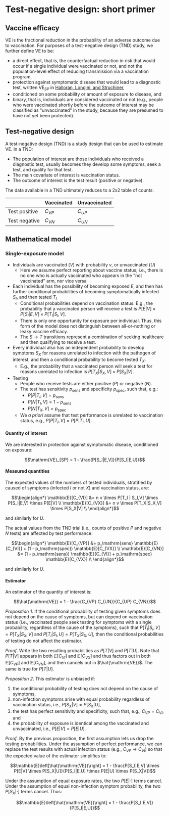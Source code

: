 # Test-negative design: short primer

## Vaccine efficacy

VE is the fractional reduction in the probability of an adverse outcome due to vaccination. For purposes of a test-negative design (TND) study, we further define VE to be:

- a direct effect, that is, the counterfactual reduction in risk that would occur if a single individual were vaccinated or not, and not the population-level effect of reducing transmission via a vaccination program,
- protection against symptomatic disease that would lead to a diagnostic test, written $\mathrm{VE}_{SP}$ in [Halloran, Longini, and Struchiner](https://doi.org/10.1007/978-0-387-68636-3),
- conditioned on some probability or amount of exposure to disease, and
- binary, that is, individuals are considered vaccinated or not (e.g., people who were vaccinated shortly before the outcome of interest may be classified as "unvaccinated" in the study, because they are presumed to have not yet been protected).

## Test-negative design

A test-negative design (TND) is a study design that can be used to estimate VE. In a TND:

- The population of interest are those individuals who received a diagnostic test, usually becomes they develop some symptoms, seek a test, and qualify for that test.
- The main covariate of interest is vaccination status.
- The outcome of interest is the test result (positive or negative).

The data available in a TND ultimately reduces to a 2x2 table of counts:

|               | Vaccinated | Unvaccinated |
| ------------- | ---------- | ------------ |
| Test positive | $C_{VP}$   | $C_{UP}$     |
| Test negative | $C_{VN}$   | $C_{UN}$     |

## Mathematical model

### Single-exposure model

- Individuals are vaccinated ($V$) with probability $v$, or unvaccinated ($U$)
  - Here we assume perfect reporting about vaccine status; i.e., there is no one who is actually vaccinated who appears in the "not vaccinated" arm, nor vice versa
- Each individual has the possibility of becoming exposed $E$, and then has further conditional probabilities of becoming symptomatically infected $S_I$, and then tested $T_I$
  - Conditional probabilities depend on vaccination status. E.g., the probability that a vaccinated person will receive a test is $P[E|V] \times P[S_I|E,V] \times P[T_I|S_I,V]$.
  - There is only one opportunity for exposure per individual. Thus, this form of the model does not distinguish between all-or-nothing or leaky vaccine efficacy.
  - The $S \to T$ transitions represent a combination of seeking healthcare and then qualifying to receive a test.
- Every individual also has an independent probability to develop symptoms $S_X$ for reasons unrelated to infection with the pathogen of interest, and then a conditional probability to become tested $T_X$.
  - E.g., the probability that a vaccinated person will seek a test for reasons unrelated to infection is $P[T_X|S_X,V] \times P[S_X|V]$.
- Testing
  - People who receive tests are either positive ($P$) or negative ($N$).
  - The test has sensitivity $p_\mathrm{sens}$ and specificity $p_\mathrm{spec}$, such that, e.g.:
    - $P[P|T_I,V] = p_\mathrm{sens}$
    - $P[N|T_I,V] = 1 - p_\mathrm{sens}$
    - $P[N|T_X,V] = p_\mathrm{spec}$
  - We _a priori_ assume that test performance is unrelated to vaccination status, e.g., $P[P|T_I,V]=P[P|T_I,U]$.

#### Quantity of interest

We are interested in protection against symptomatic disease, conditioned on exposure:

```math
\mathrm{VE}_{SP} = 1 - \frac{P[S_I|E,V]}{P[S_I|E,U]}
```

#### Measured quantities

The expected values of the numbers of tested individuals, stratified by caused of symptoms (infected $I$ or not $X$) and vaccination status, are:

```math
\begin{align*}
\mathbb{E}[C_{VI}] &= n v \times P[T_I | S_I,V] \times P[S_I|E,V] \times P[E|V] \\
\mathbb{E}[C_{VX}] &= n v \times P[T_X|S_X,V] \times P[S_X|V] \\
\end{align*}
```

and similarly for $U$.

The actual values from the TND trial (i.e., counts of positive $P$ and negative $N$ tests) are affected by test performance:

```math
\begin{align*}
\mathbb{E}[C_{VP}] &= p_\mathrm{sens} \mathbb{E}[C_{VI}] + (1 - p_\mathrm{spec}) \mathbb{E}[C_{VX}] \\
\mathbb{E}[C_{VN}] &= (1 - p_\mathrm{sens}) \mathbb{E}[C_{VI}] + p_\mathrm{spec} \mathbb{E}[C_{VX}] \\
\end{align*}
```

and similarly for $U$.

#### Estimator

An estimator of the quantity of interest is:

```math
\hat{\mathrm{VE}} = 1 - \frac{C_{VP} C_{UN}}{C_{UP} C_{VN}}
```

_Proposition 1_. If the conditional probability of testing given symptoms does not depend on the cause of symptoms, but can depend on vaccination status (i.e., vaccinated people seek testing for symptoms with a single probability, regardless of the cause of the symptoms), such that $P[T_I|S_I,V] = P[T_X|S_X,V]$ and $P[T_I|S_I,U] = P[T_X|S_X,U]$, then the conditional probabilities of testing do not affect the estimator.

_Proof_. Write the two resulting probabilities as $P[T|V]$ and $P[T|U]$. Note that $P[T|V]$ appears in both $\mathbb{E}[C_{VI}]$ and $\mathbb{E}[C_{VX}]$ and thus factors out in both $\mathbb{E}[C_{VP}]$ and $\mathbb{E}[C_{VN}]$, and then cancels out in $\hat{\mathrm{VE}}$. The same is true for $P[T|U]$.

_Proposition 2_. This estimator is unbiased if:

1. the conditional probability of testing does not depend on the cause of symptoms,
2. non-infection symptoms arise with equal probability regardless of vaccination status, i.e., $P[S_X|V] = P[S_X|U]$,
3. the test has perfect sensitivity and specificity, such that, e.g., $C_{VP} = C_{VI}$, and
4. the probability of exposure is identical among the vaccinated and unvaccinated, i.e., $P[E|V] = P[E|U]$.

_Proof_. By the previous proposition, the first assumption lets us drop the testing probabilities. Under the assumption of perfect performance, we can replace the test results with actual infection status (e.g., $C_{VP} \to C_{VI}$) so that the expected value of the estimator simplifies to:

```math
\mathbb{E}\left[\hat{\mathrm{VE}}\right] = 1 -
  \frac{P[S_I|E,V] \times P[E|V] \times P[S_X|U]}{P[S_I|E,U] \times P[E|U] \times P[S_X|V]}
```

Under the assumption of equal exposure rates, the two $P[E|\cdot]$ terms cancel. Under the assumption of equal non-infection symptom probability, the two $P[S_X|\cdot]$ terms cancel. Thus:

```math
\mathbb{E}\left[\hat{\mathrm{VE}}\right]
  = 1 - \frac{P[S_I|E,V]}{P[S_I|E,U]}
```
